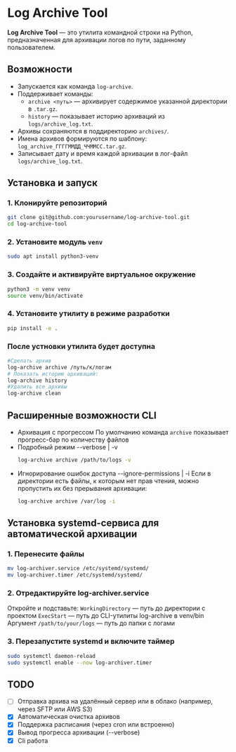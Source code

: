 # Log Archive Tool  
  
**Log Archive Tool** — это утилита командной строки на Python, предназначенная для архивации логов по пути, заданному пользователем.  
  
## Возможности

- Запускается как команда `log-archive`.
- Поддерживает команды:
  - `archive <путь>` — архивирует содержимое указанной директории в `.tar.gz`.
  - `history` — показывает историю архиваций из `logs/archive_log.txt`.
- Архивы сохраняются в поддиректорию `archives/`.
- Имена архивов формируются по шаблону: `log_archive_ГГГГММДД_ЧЧММСС.tar.gz`.
- Записывает дату и время каждой архивации в лог-файл `logs/archive_log.txt`.

  
## Установка и запуск

### 1. Клонируйте репозиторий

```bash
git clone git@github.com:yourusername/log-archive-tool.git
cd log-archive-tool
```

### 2. Установите модуль `venv`

```bash
sudo apt install python3-venv
```

### 3. Создайте и активируйте виртуальное окружение

```bash
python3 -m venv venv
source venv/bin/activate
```

### 4. Установите утилиту в режиме разработки
```bash
pip install -e .
```

### После устновки утилита будет доступна
```bash
#Сделать архив
log-archive archive /путь/к/логам
# Показать историю архиваций:
log-archive history
#Удалить все архивы
log-archive clean
```

## Расширенные возможности CLI

- Архивация с прогрессом
  По умолчанию команда `archive` показывает прогресс-бар по количеству файлов
- Подробный режим --verbose | -v
  ```bash
  log-archive archive /path/to/logs -v  
  ```
- Игнорирование ошибок доступа --ignore-permissions | -i
  Если в директории есть файлы, к которым нет прав чтения, можно пропустить их без прерывания архивации:
  ```bash
  log-archive archive /var/log -i
  ```

## Установка systemd-сервиса для автоматической архивации
### 1. Перенесите файлы
```bash
mv log-archiver.service /etc/systemd/systemd/
mv log-archiver.timer /etc/systemd/systemd/
```
### 2. Отредактируйте log-archiver.service
Откройте и подставьте:
`WorkingDirectory` — путь до директории с проектом
`ExecStart` — путь до CLI-утилиты log-archive в venv/bin
Аргумент `/path/to/your/logs` — путь до папки с логами
### 3. Перезапустите systemd и включите таймер
```bash
sudo systemctl daemon-reload
sudo systemctl enable --now log-archiver.timer
```

## TODO
- [ ] Отправка архива на удалённый сервер или в облако (например, через SFTP или AWS S3)
- [x] Автоматическая очистка архивов  
- [x] Поддержка расписания (через cron или встроенно)    
- [x] Вывод прогресса архивации (--verbose)  
- [x] Cli работа 
